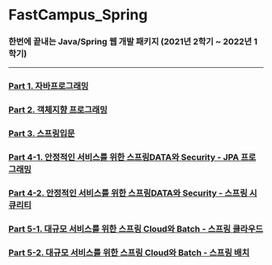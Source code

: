 # FastCampus_Spring
### 한번에 끝내는 Java/Spring 웹 개발 패키지 (2021년 2학기 ~ 2022년 1학기)

---

### [Part 1. 자바프로그래밍](https://github.com/hyunmin0317/FastCampus_Spring/tree/main/Part1%20Java)

### [Part 2. 객체지향 프로그래밍](https://github.com/hyunmin0317/FastCampus_Spring/tree/main/Part2%20OOP)

### [Part 3. 스프링입문](https://github.com/hyunmin0317/FastCampus_Spring/tree/main/Part3%20Spring)

### [Part 4-1. 안정적인 서비스를 위한 스프링DATA와 Security - JPA 프로그래밍](https://github.com/hyunmin0317/FastCampus_Spring/tree/main/Part4-1%20Spring-JPA)

### [Part 4-2. 안정적인 서비스를 위한 스프링DATA와 Security - 스프링 시큐리티](https://github.com/hyunmin0317/FastCampus_Spring/tree/main/Part4-2%20Spring-Security)

### [Part 5-1. 대규모 서비스를 위한 스프링 Cloud와 Batch - 스프링 클라우드](https://github.com/hyunmin0317/FastCampus_Spring/tree/main/Part5-1%20Spring-Cloud)

### [Part 5-2. 대규모 서비스를 위한 스프링 Cloud와 Batch - 스프링 배치](https://github.com/hyunmin0317/FastCampus_Spring/tree/main/Part5-2%20Spring-Batch)